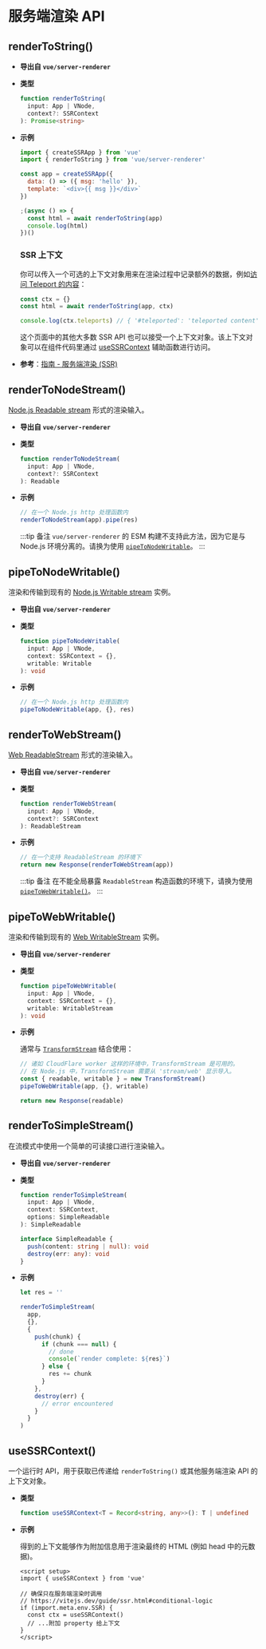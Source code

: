 # 服务端渲染 API

## renderToString()

- **导出自 `vue/server-renderer`**

- **类型**

  ```ts
  function renderToString(
    input: App | VNode,
    context?: SSRContext
  ): Promise<string>
  ```

- **示例**

  ```js
  import { createSSRApp } from 'vue'
  import { renderToString } from 'vue/server-renderer'

  const app = createSSRApp({
    data: () => ({ msg: 'hello' }),
    template: `<div>{{ msg }}</div>`
  })

  ;(async () => {
    const html = await renderToString(app)
    console.log(html)
  })()
  ```

  ### SSR 上下文

  你可以传入一个可选的上下文对象用来在渲染过程中记录额外的数据，例如[访问 Teleport 的内容](/guide/scaling-up/ssr.html#teleports)：

  ```js
  const ctx = {}
  const html = await renderToString(app, ctx)

  console.log(ctx.teleports) // { '#teleported': 'teleported content' }
  ```

  这个页面中的其他大多数 SSR API 也可以接受一个上下文对象。该上下文对象可以在组件代码里通过 [useSSRContext](#usessrcontext) 辅助函数进行访问。

- **参考**：[指南 - 服务端渲染 (SSR)](/guide/scaling-up/ssr.html)

## renderToNodeStream()

[Node.js Readable stream](https://nodejs.org/api/stream.html#stream_class_stream_readable) 形式的渲染输入。

- **导出自 `vue/server-renderer`**

- **类型**

  ```ts
  function renderToNodeStream(
    input: App | VNode,
    context?: SSRContext
  ): Readable
  ```

- **示例**

  ```js
  // 在一个 Node.js http 处理函数内
  renderToNodeStream(app).pipe(res)
  ```

  :::tip 备注
  `vue/server-renderer` 的 ESM 构建不支持此方法，因为它是与 Node.js 环境分离的。请换为使用 [`pipeToNodeWritable`](#pipetonodewritable)。
  :::

## pipeToNodeWritable()

渲染和传输到现有的 [Node.js Writable stream](https://nodejs.org/api/stream.html#stream_writable_streams) 实例。

- **导出自 `vue/server-renderer`**

- **类型**

  ```ts
  function pipeToNodeWritable(
    input: App | VNode,
    context: SSRContext = {},
    writable: Writable
  ): void
  ```

- **示例**

  ```js
  // 在一个 Node.js http 处理函数内
  pipeToNodeWritable(app, {}, res)
  ```

## renderToWebStream()

[Web ReadableStream](https://developer.mozilla.org/en-US/docs/Web/API/Streams_API) 形式的渲染输入。

- **导出自 `vue/server-renderer`**

- **类型**

  ```ts
  function renderToWebStream(
    input: App | VNode,
    context?: SSRContext
  ): ReadableStream
  ```

- **示例**

  ```js
  // 在一个支持 ReadableStream 的环境下
  return new Response(renderToWebStream(app))
  ```

  :::tip 备注
  在不能全局暴露 `ReadableStream` 构造函数的环境下，请换为使用 [`pipeToWebWritable()`](#pipetowebwritable)。
  :::

## pipeToWebWritable()

渲染和传输到现有的 [Web WritableStream](https://developer.mozilla.org/en-US/docs/Web/API/WritableStream) 实例。

- **导出自 `vue/server-renderer`**

- **类型**

  ```ts
  function pipeToWebWritable(
    input: App | VNode,
    context: SSRContext = {},
    writable: WritableStream
  ): void
  ```

- **示例**

  通常与 [`TransformStream`](https://developer.mozilla.org/en-US/docs/Web/API/TransformStream) 结合使用：

  ```js
  // 诸如 CloudFlare worker 这样的环境中，TransformStream 是可用的。
  // 在 Node.js 中，TransformStream 需要从 'stream/web' 显示导入。
  const { readable, writable } = new TransformStream()
  pipeToWebWritable(app, {}, writable)

  return new Response(readable)
  ```

## renderToSimpleStream()

在流模式中使用一个简单的可读接口进行渲染输入。

- **导出自 `vue/server-renderer`**

- **类型**

  ```ts
  function renderToSimpleStream(
    input: App | VNode,
    context: SSRContext,
    options: SimpleReadable
  ): SimpleReadable

  interface SimpleReadable {
    push(content: string | null): void
    destroy(err: any): void
  }
  ```

- **示例**

  ```js
  let res = ''

  renderToSimpleStream(
    app,
    {},
    {
      push(chunk) {
        if (chunk === null) {
          // done
          console(`render complete: ${res}`)
        } else {
          res += chunk
        }
      },
      destroy(err) {
        // error encountered
      }
    }
  )
  ```

## useSSRContext()

一个运行时 API，用于获取已传递给 `renderToString()` 或其他服务端渲染 API 的上下文对象。

- **类型**

  ```ts
  function useSSRContext<T = Record<string, any>>(): T | undefined
  ```

- **示例**

  得到的上下文能够作为附加信息用于渲染最终的 HTML (例如 head 中的元数据)。

  ```vue
  <script setup>
  import { useSSRContext } from 'vue'

  // 确保只在服务端渲染时调用
  // https://vitejs.dev/guide/ssr.html#conditional-logic
  if (import.meta.env.SSR) {
    const ctx = useSSRContext()
    // ...附加 property 给上下文
  }
  </script>
  ```
